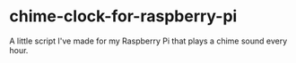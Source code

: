 # chime-clock-for-raspberry-pi
A little script I've made for my Raspberry Pi that plays a chime sound every hour. 
